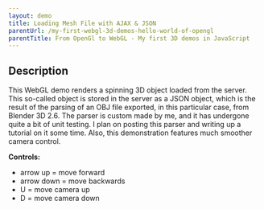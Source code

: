 ```yaml
---
layout: demo
title: Loading Mesh File with AJAX & JSON
parentUrl: /my-first-webgl-3d-demos-hello-world-of-opengl
parentTitle: From OpenGl to WebGL - My first 3D demos in JavaScript
---
```


## Description

This WebGL demo renders a spinning 3D object loaded from the server. This so-called object is stored in the server as a JSON object, which is the result of the parsing of an OBJ file exported, in this particular case, from Blender 3D 2.6. The parser is custom made by me, and it has undergone quite a bit of unit testing. I plan on posting this parser and writing up a tutorial on it some time. Also, this demonstration features much smoother camera control.

<canvas id="canvas_window" style="width: 100%;"></canvas>
<div id="console"><span id="c_total"></span>
<p><b>Controls:</b></p>
<ul>
    <li>arrow up = move forward</li>
    <li>arrow down = move backwards</li>
    <li>U = move camera up</li>
    <li>D = move camera down</li>
</ul>

<script src="/js/webgl-utils.js"></script>
<script src="/js/glmatrix-0.9.5-min.js"></script>
<script id="shader-vs" type="x-shader/x-vertex"></script>
<script id="shader-fs" type="x-shader/x-fragment"></script>
<script>
var gl;
var shaderProg;
var vbo = [{cube: {x:0, y:-1.75, z:-1.0}}];
var pMatrix = mat4.create();
var mvMatrix = mat4.create();
var mvMatrixStack = [];
var cameraMatrix = mat4.create();
var camera_pos = [0, 0, 0];
var camera_rot = [0, 0, 0];
var keyPressed = {};
var texture;

/**************************************************
* Load shader content from the server
**************************************************/
function loadShaderContent(pFilename, pScriptId, cb)
{
    $.ajax({
        url: '/demo-deps/' + pFilename,
        success: function(data){
            document.querySelector('#' + pScriptId).innerText = data;
            cb();
        },
    });
}

/**************************************************
* Load a mesh from the server
**************************************************/
function loadMeshFromJSON(pFilename, pObj, cb)
{
    $.ajax({
        url: '/demo-deps/' + pFilename,
        success: function(obj){
            pObj.Verts = obj.Verts;
            pObj.Norms = obj.Normals;
            pObj.Texts = obj.Textures;
            pObj.Faces = obj.Faces;
            cb();
        },
    });
}

/**************************************************
* Attempt to initialize a WebGL context
**************************************************/
function initGL(pCanvas)
{
    try
    {
        gl = pCanvas.getContext('experimental-webgl');
        gl.viewportWidth = pCanvas.width;
        gl.viewportHeight = pCanvas.height;
    }
    catch(e){}

    if(!gl)
        throw new Error('Could not initialize WebGL: ' + e);
}


/**************************************************
* Create, compile, and return a shader object
**************************************************/
function getShader(pGl, pShaderId, pFilename)
{
    var shaderScript = document.querySelector('#' + pShaderId);
    var shaderContent;

    shaderContent = shaderScript.text;

    var shader;

    if(shaderScript.type == 'x-shader/x-vertex')
        shader = pGl.createShader(pGl.VERTEX_SHADER);
    else if(shaderScript.type == 'x-shader/x-fragment')
        shader = pGl.createShader(pGl.FRAGMENT_SHADER);

    // Ignore attempts to create geometry shaders for now
    else
        return null;

    pGl.shaderSource(shader, shaderContent);
    pGl.compileShader(shader);

    // Check that compilation was awesome, throw error if not so
    if(!pGl.getShaderParameter(shader, pGl.COMPILE_STATUS))
        throw new Error(pGl.getShaderInfoLog(shader));

    return shader;
}


/**************************************************
* Create a shader program
**************************************************/
function initShaders(pParam)
{
    var gl = pParam.gl;

    var vertexShader = getShader(gl, pParam.vert.scriptId, pParam.vert.filename);
    var fragmentShader = getShader(gl, pParam.frag.scriptId, pParam.frag.filename);

    shaderProg = gl.createProgram();
    gl.attachShader(shaderProg, vertexShader);
    gl.attachShader(shaderProg, fragmentShader);
    gl.linkProgram(shaderProg);
    
    if(!gl.getProgramParameter(shaderProg, gl.LINK_STATUS))
        throw new Error('Error: Could not initialize shaders');

    gl.useProgram(shaderProg);

    // Link attribute locations
    shaderProg.vertexPositionAttribute = gl.getAttribLocation(shaderProg, 'aVertexPosition');
    gl.enableVertexAttribArray(shaderProg.vertexPositionAttribute);
    
    shaderProg.vertexTextureAttribute = gl.getAttribLocation(shaderProg, 'aTextureCoord');
    gl.enableVertexAttribArray(shaderProg.vertexTextureAttribute);

    // Link uniform locations
    shaderProg.pMatrixUniform = gl.getUniformLocation(shaderProg, 'uPMatrix');
    shaderProg.mvMatrixUniform = gl.getUniformLocation(shaderProg, 'uMVMatrix');
    shaderProg.cameraUniform = gl.getUniformLocation(shaderProg, 'uCameraMatrix');
    shaderProg.samplerUniform = gl.getUniformLocation(shaderProg, 'uSampler');
}


/**************************************************
* Create a Vertex Buffer Object
**************************************************/
function initVbo(pGl, pVbo, pVerts, pTextures, pIndices)
{
    var gl = pGl;

    pVbo.gl_verts = gl.createBuffer();
    gl.bindBuffer(gl.ARRAY_BUFFER, pVbo.gl_verts);
    gl.bufferData(gl.ARRAY_BUFFER, 
                    new Float32Array(pVerts),
                    gl.STATIC_DRAW);

    pVbo.gl_textures = gl.createBuffer();
    gl.bindBuffer(gl.ARRAY_BUFFER, pVbo.gl_textures);
    gl.bufferData(gl.ARRAY_BUFFER, 
                    new Float32Array(pTextures),
                    gl.STATIC_DRAW);
                    
    pVbo.gl_indices = gl.createBuffer();
    gl.bindBuffer(gl.ELEMENT_ARRAY_BUFFER, pVbo.gl_indices);
    gl.bufferData(gl.ELEMENT_ARRAY_BUFFER, new Uint16Array(pIndices), gl.STATIC_DRAW);
}


function handleLoadedTexture(pGl, pTexture)
{
    var gl = pGl;
    
    gl.bindTexture(gl.TEXTURE_2D, pTexture);
    gl.pixelStorei(gl.UNPACK_FLIP_Y_WEBGL, true);
    gl.texImage2D(gl.TEXTURE_2D, 0, gl.RGBA, gl.RGBA, gl.UNSIGNED_BYTE, pTexture.img);
    gl.texParameteri(gl.TEXTURE_2D, gl.TEXTURE_MAG_FILTER, gl.NEAREST);
    gl.texParameteri(gl.TEXTURE_2D, gl.TEXTURE_MIN_FILTER, gl.NEAREST);
    gl.bindTexture(gl.TEXTURE_2D, null);
}

function initTexture(pGl, pFile)
{
    var gl = pGl;
    texture = gl.createTexture();
    texture.img = new Image();
    
    texture.img.onload = function()
    {
        handleLoadedTexture(gl, texture);
    };
    
    texture.img.src = pFile;
}


/**************************************************
* Send uniforms to shader program
**************************************************/
function setMatrixUniforms()
{
    gl.uniformMatrix4fv(shaderProg.pMatrixUniform, false, pMatrix);
    gl.uniformMatrix4fv(shaderProg.mvMatrixUniform, false, mvMatrix);
    gl.uniformMatrix4fv(shaderProg.cameraUniform, false, cameraMatrix);
}


var PI_DIV_180 = Math.PI / 180;
function degToRad(pDeg)
{
    return pDeg * PI_DIV_180;
}

var xRot = 15;
var yRot = 0;
var MOVE_BY = 0.5;
/**************************************************
* Draw the scene
**************************************************/
function drawScene()
{
    gl.viewport(0, 0, gl.viewportWidth, gl.viewportHeight);
    gl.clear(gl.COLOR_BUFFER_BIT | gl.DEPTH_BUFFER_BIT);

    mat4.perspective(30, gl.viewportWidth / gl.viewportHeight, 0.1, 1000.0, pMatrix);

    mat4.identity(cameraMatrix);
    mat4.translate(cameraMatrix, [camera_pos[0], camera_pos[1], camera_pos[2]]);

    //
    // Draw Object 1
    //
    mat4.identity(mvMatrix);
    mat4.translate(mvMatrix, [0.0, -13.0, -75.0]);
    mat4.rotate(mvMatrix, degToRad(xRot), [1, 0, 0]);
    mat4.rotate(mvMatrix, degToRad(yRot), [0, 1, 0]);
    mat4.scale(mvMatrix, [5.0, 5.0, 5.0]);
    
    yRot += 1 % 360;

    gl.bindBuffer(gl.ARRAY_BUFFER, vbo[0].cube.gl_verts);
    gl.vertexAttribPointer(shaderProg.vertexPositionAttribute, 
                            vbo[0].cube.verts.itemSize,
                            gl.FLOAT,
                            false,
                            0, 0);
                            
    gl.bindBuffer(gl.ARRAY_BUFFER, vbo[0].cube.gl_textures);
    gl.vertexAttribPointer(shaderProg.vertexTextureAttribute, 
                            vbo[0].cube.texture.itemSize,
                            gl.FLOAT,
                            false,
                            0, 0);
                            
                            
    gl.activeTexture(gl.TEXTURE0);
    gl.bindTexture(gl.TEXTURE_2D, texture);
    gl.uniform1i(shaderProg.samplerUniform, 0);
    
    gl.bindBuffer(gl.ELEMENT_ARRAY_BUFFER, vbo[0].cube.gl_indices);
    setMatrixUniforms();
    gl.drawElements(gl.TRIANGLES, vbo[0].cube.indices.totalIndices, gl.UNSIGNED_SHORT, 0);


    if(keyPressed[40]) /* Arrow down */
        camera_pos[2] -= MOVE_BY;
    if(keyPressed[38]) /* Arrow up */
            camera_pos[2] += MOVE_BY;
    if(keyPressed[85]) /* U (up) */
            camera_pos[1] -= MOVE_BY;
    if(keyPressed[68]) /* D (down) */
            camera_pos[1] += MOVE_BY;

    requestAnimFrame(drawScene);
}

function webGLInit()
{
    //
    // Set canvas
    //
    var canvas = document.querySelector('#canvas_window');
    var w = $('body').width();
    canvas.width = w * 0.75;
    canvas.height = canvas.width / 2.75;
    canvas.style.display = 'block';

    initGL(canvas);

    //
    // Create shader program
    //
    initShaders({
        gl: gl,
        vert: {
            scriptId: 'shader-vs',
            // Use a '@@' to represent a '/' because it'll be part of the URI
            filename: 'shaders@@camera-texture-vertex-shader.glsl'
        },
        frag: {
            scriptId: 'shader-fs',
            filename: 'shaders@@camera-texture-fragment-shader.glsl'
        }
    });
    
    var cubeVerts = VBO.Verts;
    var cubeTextures = VBO.Texts;
    var cubeIndices = VBO.Faces;
    

    vbo[0].cube.verts = {};
    vbo[0].cube.texture = {};
    vbo[0].cube.indices = {};
    
    vbo[0].cube.verts.itemSize = 3 /* (x, y, z) */;
    vbo[0].cube.verts.totalVerts = cubeVerts.length / vbo[0].cube.verts.itemSize;
    
    vbo[0].cube.texture.itemSize = 2 /* (r, b, g, a) */;
    vbo[0].cube.texture.totalTextures = cubeTextures.length / vbo[0].cube.texture.itemSize;
    
    vbo[0].cube.indices.itemSize = 1; /* one row of each buffer */
    vbo[0].cube.indices.totalIndices = cubeIndices.length;

    vbo[0].cube.gl_verts = null;
    vbo[0].cube.gl_textures = null;
    vbo[0].cube.gl_indices = null;

    initVbo(gl, vbo[0].cube, cubeVerts, cubeTextures, cubeIndices);
    initTexture(gl, '/images/textures/megaman.png');
    
    //
    // Setup scene attributes
    //
    gl.clearColor(0.13, 0.13, 0.13, 1.0);
    gl.enable(gl.DEPTH_TEST);
    
        
    //
    // Register event listeners
    //
    document.body.addEventListener('keydown', 
        function(key)
        {
            keyPressed[key.which] = true;
        }
    );
        
    document.body.addEventListener('keyup', 
        function(key)
        {
            keyPressed[key.which] = false;
        }
    );

    //
    // draw scene
    //
    drawScene();
}

// Load shader content from shader async
var progsLoaded = 0;
var vbosLoaded = 0;
function checkProgs() {
   if (progsLoaded === 2 && vbosLoaded === 1) {
      webGLInit();
   }
}
loadShaderContent('camera-texture-vertex-shader.glsl', 'shader-vs', function(){ progsLoaded++; checkProgs(); });
loadShaderContent('camera-texture-fragment-shader.glsl', 'shader-fs', function(){ progsLoaded++; checkProgs(); });

//
// Create VBO
//
var VBO = {};
loadMeshFromJSON('monster.rokkomodel.json', VBO, function(){ vbosLoaded++; checkProgs(); });
</script>
